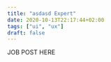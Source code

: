 ```yaml
---
title: "asdasd Expert"
date: 2020-10-13T22:17:44+02:00
tags: ["ui", "ux"]
draft: false
---
```

JOB POST HERE
